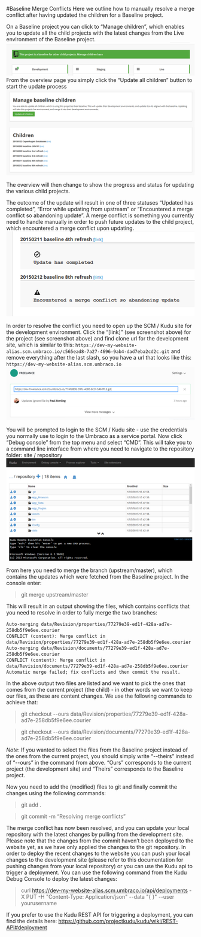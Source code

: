 #Baseline Merge Conflicts
Here we outline how to manually resolve a merge conflict after having updated the children for a Baseline project.

On a Baseline project you can click to “Manage children”, which enables you to update all the child projects with the latest changes from the Live environment of the Baseline project.
![environment](images/image04.png)
From the overview page you simply click the “Update all children” button to start the update process
![environment](images/image01.png)

The overview will then change to show the progress and status for updating the various child projects.

The outcome of the update will result in one of three statuses “Updated has completed”, “Error while updating from upstream” or “Encountered a merge conflict so abandoning update”.
A merge conflict is something you currently need to handle manually in order to push future updates to the child project, which encountered a merge conflict upon updating.
![environment](images/image00.png)

In order to resolve the conflict you need to open up the SCM / Kudu site for the development environment. Click the “[link]” (see screenshot above) for the project (see screenshot above) and find clone url for the development site, which is similar to this: `https://dev-my-website-alias.scm.umbraco.io/c565ead8-7a27-4696-9ab4-dad7eba2cd2c.git` and remove everything after the last slash, so you have a url that looks like this: `https://dev-my-website-alias.scm.umbraco.io`
![environment](images/GetCloneUrl.PNG)

You will be prompted to login to the SCM / Kudu site - use the credentials you normally use to login to the Umbraco as a service portal.
Now click “Debug console” from the top menu and select “CMD”. This will take you to a command line interface from where you need to navigate to the repository folder: site / repository
![environment](images/image03.png)

From here you need to merge the branch (upstream/master), which contains the updates which were fetched from the Baseline project.
In the console enter:
> git merge upstream/master

This will result in an output showing the files, which contains conflicts that you need to resolve in order to fully merge the two branches:
```
Auto-merging data/Revision/properties/77279e39-ed1f-428a-ad7e-258db5f9e6ee.courier
CONFLICT (content): Merge conflict in data/Revision/properties/77279e39-ed1f-428a-ad7e-258db5f9e6ee.courier
Auto-merging data/Revision/documents/77279e39-ed1f-428a-ad7e-258db5f9e6ee.courier
CONFLICT (content): Merge conflict in data/Revision/documents/77279e39-ed1f-428a-ad7e-258db5f9e6ee.courier
Automatic merge failed; fix conflicts and then commit the result.
```

In the above output two files are listed and we want to pick the ones that comes from the current project (the child) - in other words we want to keep our files, as these are content changes. We use the following commands to achieve that:

> git checkout --ours data/Revision/properties/77279e39-ed1f-428a-ad7e-258db5f9e6ee.courier

> git checkout --ours data/Revision/documents/77279e39-ed1f-428a-ad7e-258db5f9e6ee.courier

_Note_: If you wanted to select the files from the Baseline project instead of the ones from the current project, you should simply write “--theirs” instead of “--ours” in the command from above. “Ours” corresponds to the current project (the development site) and “Theirs” corresponds to the Baseline project.

Now you need to add the (modified) files to git and finally commit the changes using the following commands:

> git add .

> git commit -m “Resolving merge conflicts”

The merge conflict has now been resolved, and you can update your local repository with the latest changes by pulling from the development site.
Please note that the changes from the commit haven’t been deployed to the website yet, as we have only applied the changes to the git repository. In order to deploy the recent changes to the website you can push your local changes to the development site (please refer to this documentation for pushing changes from your local repository) or you can use the Kudu api to trigger a deployment.
You can use the following command from the Kudu Debug Console to deploy the latest changes:

> curl https://dev-my-website-alias.scm.umbraco.io/api/deployments -X PUT -H "Content-Type: Application/json" --data "{ }" --user yourusername

If you prefer to use the Kudu REST API for triggering a deployment, you can find the details here: https://github.com/projectkudu/kudu/wiki/REST-API#deployment
